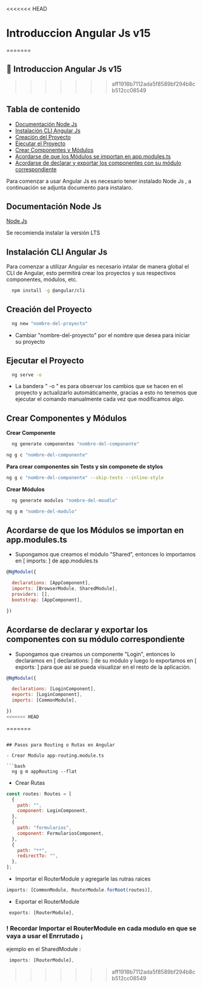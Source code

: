 <<<<<<< HEAD
# Introduccion Angular Js v15
=======
## 🚀 Introduccion Angular Js v15
>>>>>>> aff1918b7112ada5f8589bf294b8cb512cc08549

## Tabla de contenido
* [Documentación Node Js](#documentación-node-js)
* [Instalación CLI Angular Js](#instalación-cli-angular-js)
* [Creación del Proyecto](#creación-del-proyecto)
* [Ejecutar el Proyecto](#ejecutar-el-proyecto)
* [Crear Componentes y Módulos](#crear-componentes-y-módulos)
* [Acordarse de que los Módulos se importan en app.modules.ts](#acordarse-de-que-los-módulos-se-importan-en-appmodulests)
* [Acordarse de declarar y exportar los componentes con su módulo correspondiente](#acordarse-de-declarar-y-exportar-los-componentes-con-su-módulo-correspondiente)

Para comenzar a usar Angular Js es necesario tener instalado Node Js , a continuación se adjunta documento para instalaro.

## Documentación Node Js

[Node Js](https://nodejs.org/en/download/)

Se recomienda instalar la versión LTS

## Instalación CLI Angular Js

Para comenzar a utilizar Angular es necesario intalar de manera global el CLI de Angular, esto permitirá crear los proyectos y sus respectivos componentes, módulos, etc.

```bash
  npm install -g @angular/cli
```

## Creación del Proyecto

```bash
  ng new "nombre-del-proyecto"
```

* Cambiar "nombre-del-proyecto" por el nombre que desea para iniciar su proyecto

## Ejecutar el Proyecto

```bash
  ng serve -o
```

* La bandera " -o " es para observar los cambios que se hacen en el proyecto y actualizarlo automáticamente, gracias a esto no tenemos que ejecutar el comando manualmente cada vez que modificamos algo.

## Crear Componentes y Módulos

**Crear Componente**

```bash
  ng generate componentes "nombre-del-componente"
```

```bash
ng g c "nombre-del-componente"

```

**Para crear componentes sin Tests y sin componete de stylos**

```bash
ng g c "nombre-del-componente" --skip-tests --inline-style

```

**Crear Módulos**

```bash
  ng generate modulos "nombre-del-moudlo"
```

```bash
ng g m "nombre-del-modulo"

```

## Acordarse de que los Módulos se importan en app.modules.ts

* Supongamos que creamos el módulo "Shared", entonces lo importamos en [ imports: ] de app.modules.ts

```javascript
@NgModule({

  declarations: [AppComponent],
  imports: [BrowserModule, SharedModule],
  providers: [],
  bootstrap: [AppComponent],

})
```

## Acordarse de declarar y exportar los componentes con su módulo correspondiente

* Supongamos que creamos un componente "Login", entonces lo declaramos en [ declarations: ] de su módulo y luego lo exportamos en [ exports: ] para que asi se pueda visualizar en el resto de la aplicación.

```javascript
@NgModule({

  declarations: [LoginComponent],
  exports: [LoginComponent],
  imports: [CommonModule],

})
<<<<<<< HEAD
```
=======
```

## Pasos para Routing o Rutas en Angular

- Crear Modulo app-routing.module.ts

```bash
  ng g m appRouting --flat
```

- Crear Rutas

```javascript
const routes: Routes = [
  {
    path: "",
    component: LoginComponent,
  },
  {
    path: "formularios",
    component: FormulariosComponent,
  },
  {
    path: "**",
    redirectTo: "",
  },
];
```

- Importar el RouterModule y agregarle las rutras raices

```javascript
imports: [CommonModule, RouterModule.forRoot(routes)],
```

- Exportar el RouterModule

```javascript
 exports: [RouterModule],

```

### ! Recordar Importar el RouterModule en cada modulo en que se vaya a usar el Enrrutado ¡

ejemplo en el SharedModule :

```javascript
 imports: [RouterModule],

```
>>>>>>> aff1918b7112ada5f8589bf294b8cb512cc08549
